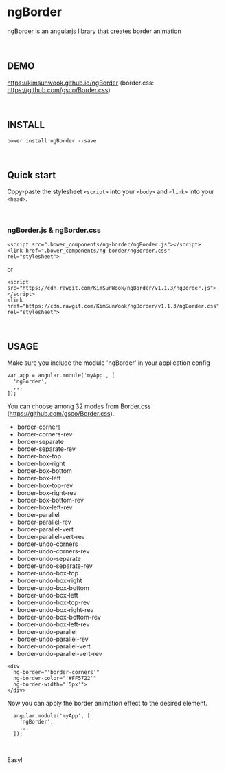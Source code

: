 ngBorder
=======

ngBorder is an angularjs library that creates border animation

<br/>

DEMO
-------
https://kimsunwook.github.io/ngBorder
(border.css: https://github.com/gsco/Border.css)

<br/>

INSTALL
-------

```
bower install ngBorder --save
```

<br/>

Quick start
-------
Copy-paste the stylesheet ```<script>``` into your ```<body>``` and ```<link>``` into your ```<head>```.

<br/>

### ngBorder.js & ngBorder.css

```
<script src=".bower_components/ng-border/ngBorder.js"></script>
<link href=".bower_components/ng-border/ngBorder.css" rel="stylesheet">
```
or
```
<script src="https://cdn.rawgit.com/KimSunWook/ngBorder/v1.1.3/ngBorder.js"></script>
<link href="https://cdn.rawgit.com/KimSunWook/ngBorder/v1.1.3/ngBorder.css" rel="stylesheet">
```

<br/>

USAGE
-----

Make sure you include the module 'ngBorder' in your application config

```
var app = angular.module('myApp', [
  'ngBorder',
  ...
]);
```

You can choose among 32 modes from Border.css (https://github.com/gsco/Border.css).
  - border-corners
  - border-corners-rev
  - border-separate
  - border-separate-rev
  - border-box-top
  - border-box-right
  - border-box-bottom
  - border-box-left
  - border-box-top-rev
  - border-box-right-rev
  - border-box-bottom-rev
  - border-box-left-rev
  - border-parallel
  - border-parallel-rev
  - border-parallel-vert
  - border-parallel-vert-rev
  - border-undo-corners
  - border-undo-corners-rev
  - border-undo-separate
  - border-undo-separate-rev
  - border-undo-box-top
  - border-undo-box-right
  - border-undo-box-bottom
  - border-undo-box-left
  - border-undo-box-top-rev
  - border-undo-box-right-rev
  - border-undo-box-bottom-rev
  - border-undo-box-left-rev
  - border-undo-parallel
  - border-undo-parallel-rev
  - border-undo-parallel-vert
  - border-undo-parallel-vert-rev

```
<div
  ng-border="'border-corners'"
  ng-border-color="'#FF5722'"
  ng-border-width="'5px'">
</div>
```

Now you can apply the border animation effect to the desired element.

```
  angular.module('myApp', [
    'ngBorder',
    ...
  ]);
```

<br/>

Easy!
